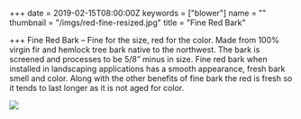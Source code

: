 +++
date = 2019-02-15T08:00:00Z
keywords = ["blower"]
name = ""
thumbnail = "/imgs/red-fine-resized.jpg"
title = "Fine Red Bark"

+++
Fine Red Bark – Fine for the size, red for the color. Made from 100% virgin fir and hemlock tree bark native to the northwest. The bark is screened and processes to be 5/8” minus in size. Fine red bark when installed in landscaping applications has a smooth appearance, fresh bark smell and color. Along with the other benefits of fine bark the red is fresh so it tends to last longer as it is not aged for color.

![](/imgs/red-fine-resized.jpg)